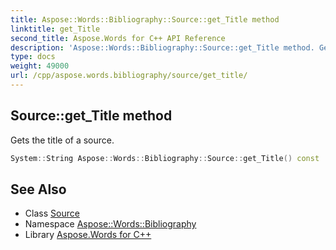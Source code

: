 ```yaml
---
title: Aspose::Words::Bibliography::Source::get_Title method
linktitle: get_Title
second_title: Aspose.Words for C++ API Reference
description: 'Aspose::Words::Bibliography::Source::get_Title method. Gets the title of a source in C++.'
type: docs
weight: 49000
url: /cpp/aspose.words.bibliography/source/get_title/
---
```

## Source::get_Title method


Gets the title of a source.

```cpp
System::String Aspose::Words::Bibliography::Source::get_Title() const
```

## See Also

* Class [Source](../)
* Namespace [Aspose::Words::Bibliography](../../)
* Library [Aspose.Words for C++](../../../)
